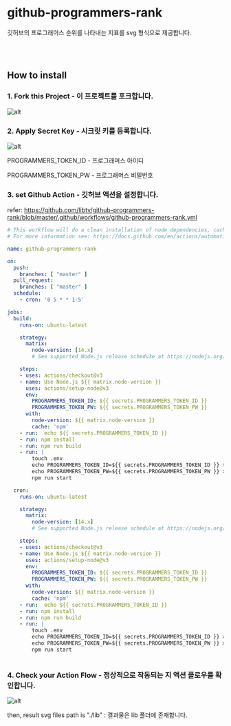 # github-programmers-rank
깃허브의 프로그래머스 순위를 나타내는 지표를 svg 형식으로 제공합니다.

<br>

<br>

## How to install
### 1. Fork this Project - 이 프로젝트를 포크합니다.

![alt](./dist/fork.png)

### 2. Apply Secret Key - 시크릿 키를 등록합니다.

![alt](./dist/apply.png)

PROGRAMMERS_TOKEN_ID - 프로그래머스 아이디

PROGRAMMERS_TOKEN_PW - 프로그래머스 비밀번호

### 3. set Github Action - 깃허브 액션을 설정합니다.

refer: https://github.com/libtv/github-programmers-rank/blob/master/.github/workflows/github-programmers-rank.yml

```yml
# This workflow will do a clean installation of node dependencies, cache/restore them, build the source code and run tests across different versions of node
# For more information see: https://docs.github.com/en/actions/automating-builds-and-tests/building-and-testing-nodejs

name: github-programmers-rank

on:
  push:
    branches: [ "master" ]
  pull_request:
    branches: [ "master" ]
  schedule:
    - cron: '0 5 * * 1-5'

jobs:
  build:
    runs-on: ubuntu-latest

    strategy:
      matrix:
        node-version: [14.x]
        # See supported Node.js release schedule at https://nodejs.org/en/about/releases/

    steps:
    - uses: actions/checkout@v3
    - name: Use Node.js ${{ matrix.node-version }}
      uses: actions/setup-node@v3
      env: 
        PROGRAMMERS_TOKEN_ID: ${{ secrets.PROGRAMMERS_TOKEN_ID }}
        PROGRAMMERS_TOKEN_PW: ${{ secrets.PROGRAMMERS_TOKEN_PW }}
      with:
        node-version: ${{ matrix.node-version }}
        cache: 'npm'
    - run:  echo ${{ secrets.PROGRAMMERS_TOKEN_ID }}
    - run: npm install
    - run: npm run build
    - run: |
        touch .env
        echo PROGRAMMERS_TOKEN_ID=${{ secrets.PROGRAMMERS_TOKEN_ID }} >> .env
        echo PROGRAMMERS_TOKEN_PW=${{ secrets.PROGRAMMERS_TOKEN_PW }} >> .env
        npm run start

  cron:
    runs-on: ubuntu-latest

    strategy:
      matrix:
        node-version: [14.x]
        # See supported Node.js release schedule at https://nodejs.org/en/about/releases/

    steps:
    - uses: actions/checkout@v3
    - name: Use Node.js ${{ matrix.node-version }}
      uses: actions/setup-node@v3
      env: 
        PROGRAMMERS_TOKEN_ID: ${{ secrets.PROGRAMMERS_TOKEN_ID }}
        PROGRAMMERS_TOKEN_PW: ${{ secrets.PROGRAMMERS_TOKEN_PW }}
      with:
        node-version: ${{ matrix.node-version }}
        cache: 'npm'
    - run:  echo ${{ secrets.PROGRAMMERS_TOKEN_ID }}
    - run: npm install
    - run: npm run build
    - run: |
        touch .env
        echo PROGRAMMERS_TOKEN_ID=${{ secrets.PROGRAMMERS_TOKEN_ID }} >> .env
        echo PROGRAMMERS_TOKEN_PW=${{ secrets.PROGRAMMERS_TOKEN_PW }} >> .env
        npm run start
        
```

### 4. Check your Action Flow - 정상적으로 작동되는 지 액션 플로우를 확인합니다.

![alt](./dist/check.png)

then, result svg files path is "./lib" : 결과물은 lib 폴더에 존재합니다. 
